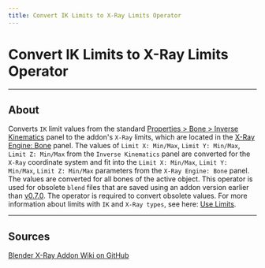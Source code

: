 ```yaml
---
title: Convert IK Limits to X-Ray Limits Operator
---
```


# Convert IK Limits to X-Ray Limits Operator

___

## About

Converts `IK` limit values from the standard [Properties > Bone > Inverse Kinematics](https://docs.blender.org/manual/en/3.6/animation/armatures/bones/properties/inverse_kinematics.html) panel to the addon's `X-Ray` limits, which are located in the [X-Ray Engine: Bone](../addon-panels/panel-bone.md) panel. The values of `Limit X: Min/Max`, `Limit Y: Min/Max`, `Limit Z: Min/Max` from the `Inverse Kinematics` panel are converted for the `X-Ray` coordinate system and fit into the `Limit X: Min/Max`, `Limit Y: Min/Max`, `Limit Z: Min/Max` parameters from the `X-Ray Engine: Bone` panel. The values are converted for all bones of the active object. This operator is used for obsolete `blend` files that are saved using an addon version earlier than [v0.7.0](https://github.com/PavelBlend/blender-xray/releases/tag/v0.7.0). The operator is required to convert obsolete values. For more information about limits with `IK` and `X-Ray types`, see here: [Use Limits](../addon-panels/panel-armature.md).

___

## Sources

[Blender X-Ray Addon Wiki on GitHub](https://github.com/PavelBlend/blender-xray/wiki/Operator-IK-Limits#%D0%BE%D0%BF%D0%B5%D1%80%D0%B0%D1%82%D0%BE%D1%80-convert-ik-limits-to-x-ray-limits)
